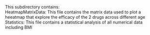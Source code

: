 This subdirectory contains:\
HeatmapMatrixData: This file contains the matrix data used to plot a heeatmap that explore the efficacy of the 2 drugs across different age\
Statistics: This file contains a statistical analysis of all numerical data including BMI
